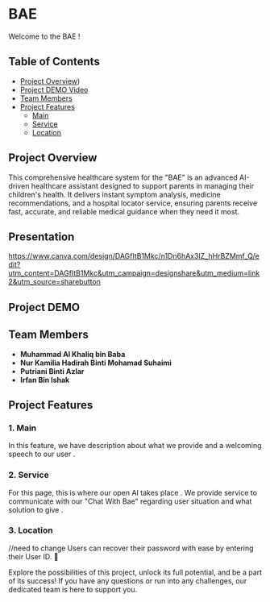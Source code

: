 # BAE

Welcome to the BAE ! 

## Table of Contents 
- [Project Overview](https://github.com/Kolek88/BAE/blob/main/README.md#project-overview))
- [Project DEMO Video](#project-DEMO-)
- [Team Members](#team-members-)
- [Project Features](#project-features-)
   - [Main](#1-Main-)
   - [Service](#2-Service-)
   - [Location](#3-Location-)


## Project Overview 

This comprehensive healthcare system for the "BAE" is an advanced AI-driven healthcare assistant designed to support parents in managing their children's health. It delivers instant symptom analysis, medicine recommendations, and a hospital locator service, ensuring parents receive fast, accurate, and reliable medical guidance when they need it most. 

## Presentation

https://www.canva.com/design/DAGfItB1Mkc/n1Dn6hAx3IZ_hHrBZMmf_Q/edit?utm_content=DAGfItB1Mkc&utm_campaign=designshare&utm_medium=link2&utm_source=sharebutton

## Project DEMO 

## Team Members 

- **Muhammad Al Khaliq bin Baba**
- **Nur Kamilia Hadirah Binti Mohamad Suhaimi**
- **Putriani Binti Azlar**
- **Irfan Bin Ishak**

## Project Features 

### 1. Main 

In this feature, we have description about what we provide and a welcoming speech to our user .

### 2. Service

For this page, this is where our open AI takes place . We provide service to communicate with our "Chat With Bae" regarding user situation and what solution to give .

### 3. Location 
//need to change 
Users can recover their password with ease by entering their User ID. 🤞

Explore the possibilities of this project, unlock its full potential, and be a part of its success! If you have any questions or run into any challenges, our dedicated team is here to support you.
